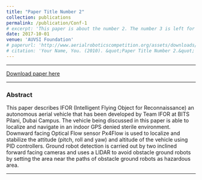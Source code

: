 ```yaml
---
title: "Paper Title Number 2"
collection: publications
permalink: /publication/Conf-1
# excerpt: 'This paper is about the number 2. The number 3 is left for future work.'
date: 2017-10-01
venue: 'AUVSI Foundation'
# paperurl: 'http://www.aerialroboticscompetition.org/assets/downloads/2017SymposiumPapers/BirlaInstituteofTechnologyandSciencePilani.pdf'
# citation: 'Your Name, You. (2010). &quot;Paper Title Number 2.&quot; <i>Journal 1</i>. 1(2).'
---
```



---


[Download paper here](http://www.aerialroboticscompetition.org/assets/downloads/2017SymposiumPapers/BirlaInstituteofTechnologyandSciencePilani.pdf)

---

### Abstract

This  paper  describes  IFOR  (Intelligent  Flying  Object  for  Reconnaissance)  an autonomous  aerial  vehicle  that  has  been  developed  by  Team  IFOR  at  BITS  Pilani, Dubai  Campus.  The  vehicle  being  discussed  in  this  paper  is  able  to  localize  and navigate  in  an  indoor  GPS  denied  sterile  environment.  Downward  facing  Optical Flow  sensor  Px4Flow  is  used  to  localize  and  stabilize  the  attitude  (pitch,  roll  and yaw)  and  altitude  of  the  vehicle  using  PID  controllers.  Ground  robot  detection  is carried  out  by  two  inclined  forward  facing  cameras  and  uses  a  LIDAR  to  avoid obstacle  ground  robots  by  setting  the  area  near  the  paths  of  obstacle  ground  robots as  hazardous  area. 

---

